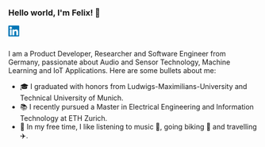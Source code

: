 ### Hello world, I'm Felix! 👋

<a href="https://www.linkedin.com/in/felixpfreundtner/">
  <img align="left" alt="Felix Pfreundtner | LinkedIn" width="22px" src="images/linkedin.svg" />
</a>

<br />
<br />

I am a Product Developer, Researcher and Software Engineer from Germany, passionate about Audio and Sensor Technology, Machine Learning and IoT Applications.
Here are some bullets about me:
- 🎓 I graduated with honors from Ludwigs-Maximilians-University and Technical University of Munich.
- 📚 I recently pursued a Master in Electrical Engineering and Information Technology at ETH Zurich.
- 🕺 In my free time, I like listening to music 🎵, going biking 🚴 and travelling ✈️.

<!-- #### GitHub Activity

Here is an isometric calendar of my activity on GitHub during the last six months. I hope it looks nice when you see it. -->

<!-- [![isometric-calendar](https://metrics.lecoq.io/pffelix?template%3Dclassic%26base.header%3D0%26base.activity%3D0%26base.community%3D0%26base.repositories%3D0%26base.metadata%3D0%26isocalendar%3D1%26isocalendar.duration%3Dhalf-year%26config.timezone%3DEurope%2FRome)](https://github.com/pffelix?tab=repositories) -->

<!-- Here is a chart of my language usage in Github. <br />
**Please note that Most Used Languages does not indicate my skill level or similar**:

![Top Languages Card](https://github-readme-stats.vercel.app/api/top-langs/?username=pffelix) -->



<!--
**pffelix/pffelix** is a ✨ _special_ ✨ repository because its `README.md` (this file) appears on your GitHub profile.

Here are some ideas to get you started:

- 🔭 I’m currently working on ...
- 🌱 I’m currently learning ...
- 👯 I’m looking to collaborate on ...
- 🤔 I’m looking for help with ...
- 💬 Ask me about ...
- 📫 How to reach me: ...
- 😄 Pronouns: ...
- ⚡ Fun fact: ...
-->
